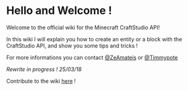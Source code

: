 Hello and Welcome !
===================

 Welcome to the official wiki for the Minecraft CraftStudio API!
 
 In this wiki I will explain you how to create an entity or a block with the CraftStudio API, and show you some tips and tricks !
 
 For more informations you can contact [@ZeAmateis](twitter.com/ZeAmateis) or [@Timmypote](twitter.com/Timmypote)
 
 _Rewrite in progress ! 25/03/18_
 
 Contribute to the wiki [here](https://github.com/Leviathan-Studio/CraftStudio-API-Wiki) !
